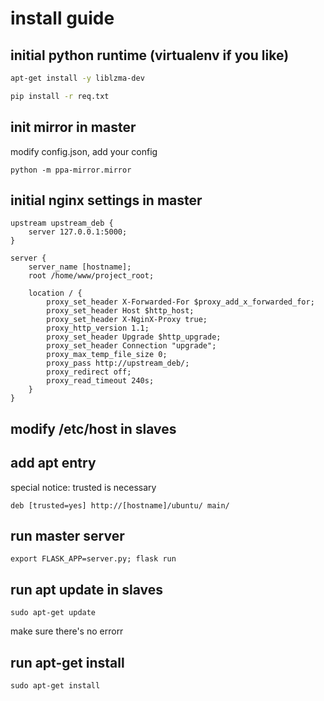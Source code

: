 # install guide

## initial python runtime (virtualenv if you like)
```bash
apt-get install -y liblzma-dev

pip install -r req.txt

```

## init mirror in master

modify config.json, add your config

```
python -m ppa-mirror.mirror
```

## initial nginx settings in master

```
upstream upstream_deb {
    server 127.0.0.1:5000;
}

server {
    server_name [hostname];
    root /home/www/project_root;

    location / {
        proxy_set_header X-Forwarded-For $proxy_add_x_forwarded_for;
        proxy_set_header Host $http_host;
        proxy_set_header X-NginX-Proxy true;
        proxy_http_version 1.1;
        proxy_set_header Upgrade $http_upgrade;
        proxy_set_header Connection "upgrade";
        proxy_max_temp_file_size 0;
        proxy_pass http://upstream_deb/;
        proxy_redirect off;
        proxy_read_timeout 240s;
    }
}
```
## modify /etc/host in slaves

## add apt entry
special notice: trusted is necessary

```
deb [trusted=yes] http://[hostname]/ubuntu/ main/
```

## run master server
```
export FLASK_APP=server.py; flask run
```

## run apt update in slaves
```
sudo apt-get update
```
make sure there's no errorr

## run apt-get install

```
sudo apt-get install
```